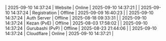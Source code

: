 | 2025-09-10 14:37:24 | Website | Online | 2025-09-10 14:37:21 |
| 2025-09-10 14:37:24 | Registration | Offline | 2025-09-09 16:40:23 |
| 2025-09-10 14:37:24 | Auth Server | Offline | 2025-08-18 09:33:31 |
| 2025-09-10 14:37:24 | Kezan (PvE) | Offline | 2025-08-03 17:58:02 |
| 2025-09-10 14:37:24 | Gurubashi (PvP) | Offline | 2025-08-23 21:44:06 |
| 2025-09-10 14:37:24 | Cloudflare | Online | 2025-09-10 14:37:21 |
